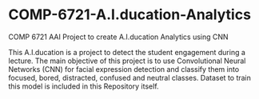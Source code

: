 # COMP-6721-A.I.ducation-Analytics
COMP 6721 AAI Project to create A.I.ducation Analytics using CNN

This A.I.ducation is a project to detect the student engagement during a lecture. The main objective of this project is to use Convolutional Neural Networks (CNN) for facial expression detection and classify them into focused, bored, distracted, confused and neutral classes.
Dataset to train this model is included in this Repository itself.

